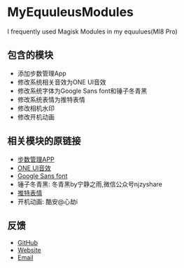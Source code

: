# MyEquuleusModules

I frequently used Magisk Modules in my equulues(MI8 Pro)

## 包含的模块

- 添加步数管理App
- 修改系统相关音效为ONE UI音效
- 修改系统字体为Google Sans font和锤子冬青黑
- 修改系统表情为推特表情
- 修改相机水印
- 修改开机动画

## 相关模块的原链接

- [步数管理APP](https://github.com/LinYuLuo/XMStepManage)
- [ONE UI音效](https://github.com/Magisk-Modules-Repo/OneUISounds)
- [Google Sans font](https://forum.xda-developers.com/apps/magisk/font-google-sans-font-systemlessly-t3841067)
- 锤子冬青黑: 冬青黑by宁静之雨,微信公众号njzyshare
- [推特表情](https://forum.xda-developers.com/apps/magisk/module-twemoji-2-3-t3688251)
- 开机动画: 酷安@心劫i

## 反馈

- [GitHub](https://github.com/LittleControl)
- [Website](http://www.littlecontrol.cn/)
- [Email](littlecontrol2019@gmail.com)
